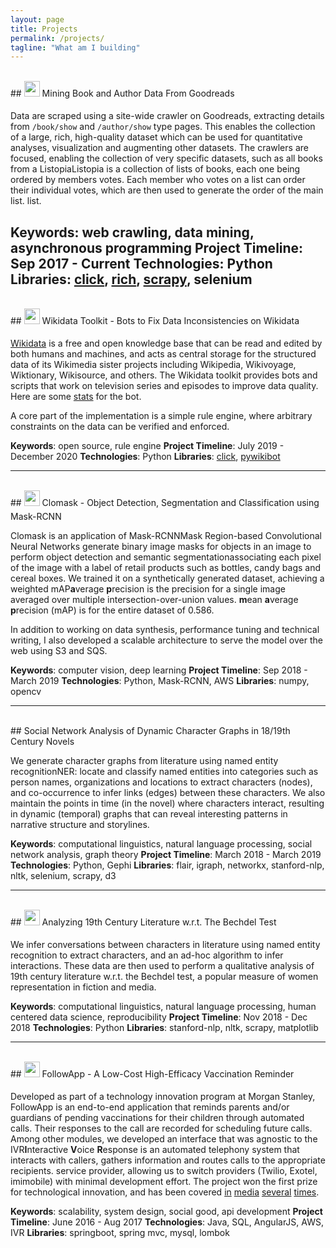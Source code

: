 ```yaml
---
layout: page
title: Projects
permalink: /projects/
tagline: "What am I building"
---
```

<br/>
## <a class="githubIcon" href="https://github.com/havanagrawal/GoodreadsScraper"><img src="{{ site.url }}/assets/img/github.png" width="25" height="25" style="padding: 0px 0px 8px 0px"/></a> Mining Book and Author Data From Goodreads

Data are scraped using a site-wide crawler on Goodreads, extracting details from `/book/show` and `/author/show` type pages. This enables the collection of a large, rich, high-quality dataset which can be used for quantitative analyses, visualization and augmenting other datasets. The crawlers are focused, enabling the collection of very specific datasets, such as all books from a <span class="tooltip">Listopia<span class="tooltiptext">Listopia is a collection of lists of books, each one being ordered by members votes. Each member who votes on a list can order their individual votes, which are then used to generate the order of the main list.</span></span> list.

**Keywords**: web crawling, data mining, asynchronous programming
**Project Timeline**: Sep 2017 - Current
**Technologies**: Python
**Libraries**: [click](https://click.palletsprojects.com/), [rich](https://rich.readthedocs.io/en/stable/introduction.html), [scrapy](https://docs.scrapy.org/en/latest/index.html), selenium
---
<br/>
## <a class="githubIcon" href="https://github.com/havanagrawal/wikidata-toolkit"><img src="{{ site.url }}/assets/img/github.png" width="25" height="25" style="padding: 0px 0px 8px 0px"/></a> Wikidata Toolkit - Bots to Fix Data Inconsistencies on Wikidata

[Wikidata](https://www.wikidata.org) is a free and open knowledge base that can be read and edited by both humans and machines, and acts as central storage for the structured data of its Wikimedia sister projects including Wikipedia, Wikivoyage, Wiktionary, Wikisource, and others. The Wikidata toolkit provides bots and scripts that work on television series and episodes to improve data quality. Here are some [stats](https://xtools.wmflabs.org/ec/www.wikidata.org/TheFireBenderBot) for the bot.

A core part of the implementation is a simple rule engine, where arbitrary constraints on the data can be verified and enforced.

**Keywords**: open source, rule engine
**Project Timeline**: July 2019 - December 2020
**Technologies**: Python
**Libraries**: [click](https://click.palletsprojects.com/), [pywikibot](https://doc.wikimedia.org/pywikibot/master/)

---
<br/>
## <a class="githubIcon" href="https://github.com/havanagrawal/clomask"><img src="{{ site.url }}/assets/img/github.png" width="25" height="25" style="padding: 0px 0px 8px 0px"/></a> Clomask - Object Detection, Segmentation and Classification using Mask-RCNN

Clomask is an application of <span class="tooltip">Mask-RCNN<span class="tooltiptext">Mask Region-based Convolutional Neural Networks generate binary image masks for objects in an image</span></span> to perform object detection and <span class="tooltip">semantic segmentation<span class="tooltiptext">associating each pixel of the image with a label</span></span> of retail products such as bottles, candy bags and cereal boxes. We trained it on a synthetically generated dataset, achieving a weighted <span class="tooltip">mAP<span class="tooltiptext"><b>a</b>verage <b>p</b>recision is the precision for a single image averaged over multiple intersection-over-union values. <b>m</b>ean <b>a</b>verage <b>p</b>recision (mAP) is for the entire dataset</span></span> of 0.586.

In addition to working on data synthesis, performance tuning and technical writing, I also developed a scalable architecture to serve the model over the web using S3 and SQS.

**Keywords**: computer vision, deep learning
**Project Timeline**: Sep 2018 - March 2019
**Technologies**: Python, Mask-RCNN, AWS
**Libraries**: numpy, opencv

---
<br/>
## Social Network Analysis of Dynamic Character Graphs in 18/19th Century Novels

We generate character graphs from literature using <span class="tooltip">named entity recognition<span class="tooltiptext">NER: locate and classify named entities into categories such as person names, organizations and locations</span></span> to extract characters (nodes), and co-occurrence to infer links (edges) between these characters. We also maintain the points in time (in the novel) where characters interact, resulting in dynamic (temporal) graphs that can reveal interesting patterns in narrative structure and storylines.

**Keywords**: computational linguistics, natural language processing, social network analysis, graph theory
**Project Timeline**: March 2018 - March 2019
**Technologies**: Python, Gephi
**Libraries**: flair, igraph, networkx, stanford-nlp, nltk, selenium, scrapy, d3

---
<br/>
## <a class="githubIcon" href="https://github.com/havanagrawal/data-512-final-project"><img src="{{ site.url }}/assets/img/github.png" width="25" height="25" style="padding: 0px 0px 8px 0px"/></a> Analyzing 19th Century Literature w.r.t. The Bechdel Test

We infer conversations between characters in literature using named entity recognition to extract characters, and an ad-hoc algorithm to infer interactions. These data are then used to perform a qualitative analysis of 19th century literature w.r.t. the Bechdel test, a popular measure of women representation in fiction and media.

**Keywords**: computational linguistics, natural language processing, human centered data science, reproducibility
**Project Timeline**: Nov 2018 - Dec 2018
**Technologies**: Python
**Libraries**: stanford-nlp, nltk, scrapy, matplotlib

---
<br/>
## <a class="githubIcon" href="https://github.com/Morgan-Stanley/followapp-core"><img src="{{ site.url }}/assets/img/github.png" width="25" height="25" style="padding: 0px 0px 8px 0px"/></a> FollowApp - A Low-Cost High-Efficacy Vaccination Reminder

Developed as part of a technology innovation program at Morgan Stanley, FollowApp is an end-to-end application that reminds parents and/or guardians of pending vaccinations for their children through automated calls. Their responses to the call are recorded for scheduling future calls. Among other modules, we developed an interface that was agnostic to the <span class="tooltip">IVR<span class="tooltiptext"><b>I</b>nteractive <b>V</b>oice <b>R</b>esponse is an automated telephony system that interacts with callers, gathers information and routes calls to the appropriate recipients.</span></span> service provider, allowing us to switch providers (Twilio, Exotel, imimobile) with minimal development effort. The project won the first prize for technological innovation, and has been covered [in](https://www.thebetterindia.com/121451/this-mumbai-womans-app-is-helping-slum-mothers-get-their-kids-vaccinated-on-time/) [media](https://twitter.com/morganstanley/status/930654095542771713?lang=en) [several](https://www.mid-day.com/articles/mumbai-news-mumbai-techie-creates-app-to-help-mothers-remember-when-to-vaccinate-children/18772196) [times](https://www.thehindu.com/news/cities/mumbai/an-app-that-beeps-vaccination-reminders/article21236265.ece).

**Keywords**: scalability, system design, social good, api development
**Project Timeline**: June 2016 - Aug 2017
**Technologies**: Java, SQL, AngularJS, AWS, IVR
**Libraries**: springboot, spring mvc, mysql, lombok
